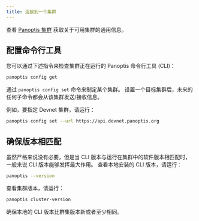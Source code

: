 ```yaml
---
title: 连接到一个集群
---
```


查看 [Panoptis 集群](../clusters.md) 获取关于可用集群的通用信息。

## 配置命令行工具

您可以通过下述指令来检查集群正在运行的 Panoptis 命令行工具 (CLI)：

```bash
panoptis config get
```

通过 `panoptis config set` 命令来制定某个集群。 设置一个目标集群后，未来的任何子命令都会从该集群发送/接收信息。

例如，要指定 Devnet 集群，请运行：

```bash
panoptis config set --url https://api.devnet.panoptis.org
```

## 确保版本相匹配

虽然严格来说没有必要，但是当 CLI 版本与运行在集群中的软件版本相匹配时，一般来说 CLI 版本能够发挥最大作用。 查看本地安装的 CLI 版本，请运行：

```bash
panoptis --version
```

查看集群版本，请运行：

```bash
panoptis cluster-version
```

确保本地的 CLI 版本比群集版本新或者至少相同。
